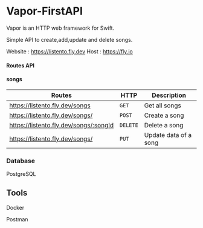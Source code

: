 # Vapor-FirstAPI
Vapor is an HTTP web framework for Swift.

Simple API to create,add,update and delete songs.

Website : https://listento.fly.dev 
Host : https://fly.io

#### Routes API
#### songs
Routes | HTTP | Description
--- | --- | ---
https://listento.fly.dev/songs  | `GET` | Get all songs
https://listento.fly.dev/songs/ | `POST` | Create a song
https://listento.fly.dev/songs/:songId | `DELETE` | Delete a song
https://listento.fly.dev/songs/ | `PUT` | Update data of a song


### Database

PostgreSQL

## Tools
Docker

Postman

